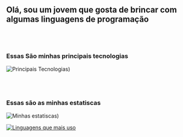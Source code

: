 ## Olá, sou um jovem que gosta de brincar com algumas linguagens de programação

<br>
<br>

### Essas São minhas principais tecnologias

![Principais Tecnologias](https://i.imgur.com/zEm8tEM.png))

<br>
<br>


### Essas são as minhas estatiscas
![Minhas estatiscas](https://github-readme-stats.vercel.app/api?username=Pietro222222&count_private=true&show_icons=true&theme=radical))

[![Linguagens que mais uso](https://github-readme-stats.vercel.app/api/top-langs/?username=Pietro222222&layout=compact)](https://github.com/anuraghazra/github-readme-stats)


